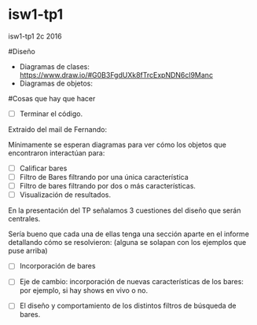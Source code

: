 # isw1-tp1
isw1-tp1 2c 2016


#Diseño

* Diagramas de clases: https://www.draw.io/#G0B3FgdUXk8fTrcExpNDN6cl9Manc
* Diagramas de objetos:

#Cosas que hay que hacer

- [ ] Terminar el código.


Extraido del mail de Fernando:

Mínimamente se esperan diagramas para ver cómo los objetos que encontraron interactúan para:

- [ ] Calificar bares
- [ ] Filtro de Bares filtrando por una única característica
- [ ] Filtro de bares filtrando por dos o más características.
- [ ] Visualización de resultados.

En la presentación del TP señalamos 3 cuestiones del diseño que serán centrales. 

Sería bueno que cada una de ellas tenga una sección aparte en el informe detallando cómo se resolvieron: (alguna se solapan con los ejemplos que puse arriba)

- [ ] Incorporación de bares
- [ ] Eje de cambio: incorporación de nuevas características de los bares: por ejemplo, si hay shows en vivo o no.
- [ ] El diseño y comportamiento de los distintos filtros de búsqueda de bares.


